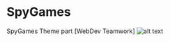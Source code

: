 # SpyGames
SpyGames Theme part [WebDev Teamwork]
![alt text](https://github.com/ChrisCastelo/SpyGames/blob/main/images/logo.png?raw=true)

